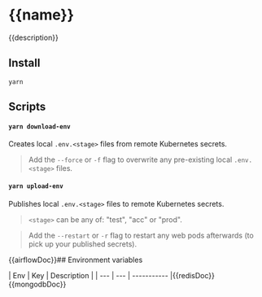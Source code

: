 # {{name}}

{{description}}

## Install

```shell
yarn
```

## Scripts

#### `yarn download-env`

Creates local `.env.<stage>` files from remote Kubernetes secrets.

> Add the `--force` or `-f` flag to overwrite any pre-existing local `.env.<stage>` files.

#### `yarn upload-env`

Publishes local `.env.<stage>` files to remote Kubernetes secrets.

> `<stage>` can be any of: "test", "acc" or "prod".

> Add the `--restart` or `-r` flag to restart any web pods afterwards (to pick up your published secrets).

{{airflowDoc}}## Environment variables

| Env | Key | Description |
| --- | --- | ----------- |{{redisDoc}}{{mongodbDoc}}
